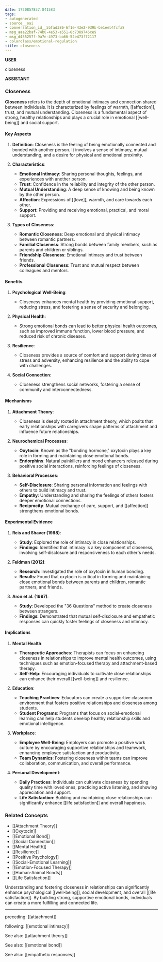 ```yaml
---
date: 1720857837.841583
tags:
- autogenerated
- source__oai
- conversation_id__5bfad386-6f1e-43e2-939b-be1eeb4fcfa8
- msg_aaa22baf-74b0-4e53-a551-8c7389746ce9
- msg_d455257f-9a7e-4973-ba66-52e473f72117
- colorclass/emotional-regulation
title: closeness
---
```


**USER**

closeness


**ASSISTANT**

### Closeness

**Closeness** refers to the depth of emotional intimacy and connection shared between individuals. It is characterized by feelings of warmth, [[affection]], trust, and mutual understanding. Closeness is a fundamental aspect of strong, healthy relationships and plays a crucial role in emotional [[well-being]] and social support.

#### Key Aspects

1. **Definition**:
   Closeness is the feeling of being emotionally connected and bonded with another person. It involves a sense of intimacy, mutual understanding, and a desire for physical and emotional proximity.

2. **Characteristics**:
   - **Emotional Intimacy**: Sharing personal thoughts, feelings, and experiences with another person.
   - **Trust**: Confidence in the reliability and integrity of the other person.
   - **Mutual Understanding**: A deep sense of knowing and being known by the other person.
   - **Affection**: Expressions of [[love]], warmth, and care towards each other.
   - **Support**: Providing and receiving emotional, practical, and moral support.

3. **Types of Closeness**:
   - **Romantic Closeness**: Deep emotional and physical intimacy between romantic partners.
   - **Familial Closeness**: Strong bonds between family members, such as parents and children or siblings.
   - **Friendship Closeness**: Emotional intimacy and trust between friends.
   - **Professional Closeness**: Trust and mutual respect between colleagues and mentors.

#### Benefits

1. **Psychological Well-Being**:
   - Closeness enhances mental health by providing emotional support, reducing stress, and fostering a sense of security and belonging.

2. **Physical Health**:
   - Strong emotional bonds can lead to better physical health outcomes, such as improved immune function, lower blood pressure, and reduced risk of chronic diseases.

3. **Resilience**:
   - Closeness provides a source of comfort and support during times of stress and adversity, enhancing resilience and the ability to cope with challenges.

4. **Social Connection**:
   - Closeness strengthens social networks, fostering a sense of community and interconnectedness.

#### Mechanisms

1. **Attachment Theory**:
   - Closeness is deeply rooted in attachment theory, which posits that early relationships with caregivers shape patterns of attachment and influence future relationships.

2. **Neurochemical Processes**:
   - **Oxytocin**: Known as the "bonding hormone," oxytocin plays a key role in forming and maintaining close emotional bonds.
   - **Endorphins**: Natural painkillers and mood enhancers released during positive social interactions, reinforcing feelings of closeness.

3. **Behavioral Processes**:
   - **Self-Disclosure**: Sharing personal information and feelings with others to build intimacy and trust.
   - **Empathy**: Understanding and sharing the feelings of others fosters deeper emotional connections.
   - **Reciprocity**: Mutual exchange of care, support, and [[affection]] strengthens emotional bonds.

#### Experimental Evidence

1. **Reis and Shaver (1988)**:
   - **Study**: Explored the role of intimacy in close relationships.
   - **Findings**: Identified that intimacy is a key component of closeness, involving self-disclosure and responsiveness to each other's needs.

2. **Feldman (2012)**:
   - **Research**: Investigated the role of oxytocin in human bonding.
   - **Results**: Found that oxytocin is critical in forming and maintaining close emotional bonds between parents and children, romantic partners, and friends.

3. **Aron et al. (1997)**:
   - **Study**: Developed the "36 Questions" method to create closeness between strangers.
   - **Findings**: Demonstrated that mutual self-disclosure and empathetic responses can quickly foster feelings of closeness and intimacy.

#### Implications

1. **Mental Health**:
   - **Therapeutic Approaches**: Therapists can focus on enhancing closeness in relationships to improve mental health outcomes, using techniques such as emotion-focused therapy and attachment-based therapy.
   - **Self-Help**: Encouraging individuals to cultivate close relationships can enhance their overall [[well-being]] and resilience.

2. **Education**:
   - **Teaching Practices**: Educators can create a supportive classroom environment that fosters positive relationships and closeness among students.
   - **Student Programs**: Programs that focus on social-emotional learning can help students develop healthy relationship skills and emotional intelligence.

3. **Workplace**:
   - **Employee Well-Being**: Employers can promote a positive work culture by encouraging supportive relationships and teamwork, enhancing employee satisfaction and productivity.
   - **Team Dynamics**: Fostering closeness within teams can improve collaboration, communication, and overall performance.

4. **Personal Development**:
   - **Daily Practices**: Individuals can cultivate closeness by spending quality time with loved ones, practicing active listening, and showing appreciation and support.
   - **Life Satisfaction**: Building and maintaining close relationships can significantly enhance [[life satisfaction]] and overall happiness.

### Related Concepts

- [[Attachment Theory]]
- [[Oxytocin]]
- [[Emotional Bond]]
- [[Social Connection]]
- [[Mental Health]]
- [[Resilience]]
- [[Positive Psychology]]
- [[Social-Emotional Learning]]
- [[Emotion-Focused Therapy]]
- [[Human-Animal Bonds]]
- [[Life Satisfaction]]

Understanding and fostering closeness in relationships can significantly enhance psychological [[well-being]], social development, and overall [[life satisfaction]]. By building strong, supportive emotional bonds, individuals can create a more fulfilling and connected life.


---

preceding: [[attachment]]  


following: [[emotional intimacy]]

See also: [[attachment theory]]


See also: [[emotional bond]]


See also: [[empathetic responses]]